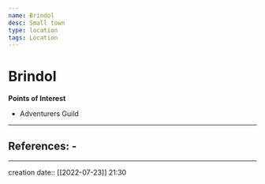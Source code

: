 ```yaml
---
name: Brindol
desc: Small town
type: location
tags: Location
---
```


# Brindol 
**Points of Interest**
- Adventurers Guild

___ 
## References: - 
--- 
creation date:: [[2022-07-23]] 21:30